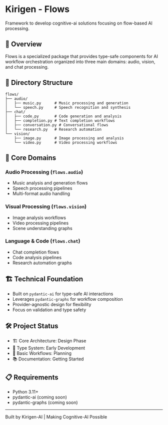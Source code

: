 # Kirigen - Flows
Framework to develop cognitive-ai solutions focusing on flow-based AI processing.

## 🌟 Overview

Flows is a specialized package that provides type-safe components for AI workflow orchestration organized into three main domains: audio, vision, and chat processing.

## 📁 Directory Structure

```
flows/
├── audio/
│   ├── music.py      # Music processing and generation
│   └── speech.py     # Speech recognition and synthesis
├── chat/
│   ├── code.py       # Code generation and analysis
│   ├── completion.py # Text completion workflows
│   ├── conversation.py # Conversational flows
│   └── research.py   # Research automation
└── vision/
    ├── image.py      # Image processing and analysis
    └── video.py      # Video processing workflows
```

## 🔄 Core Domains

### Audio Processing (`flows.audio`)
- Music analysis and generation flows
- Speech processing pipelines
- Multi-format audio handling

### Visual Processing (`flows.vision`)
- Image analysis workflows
- Video processing pipelines
- Scene understanding graphs

### Language & Code (`flows.chat`)
- Chat completion flows
- Code analysis pipelines
- Research automation graphs

## 🏗️ Technical Foundation
- Built on `pydantic-ai` for type-safe AI interactions
- Leverages `pydantic-graphs` for workflow composition
- Provider-agnostic design for flexibility
- Focus on validation and type safety

## 🛠️ Project Status
- 🏗️ Core Architecture: Design Phase
- 📐 Type System: Early Development
- 🔄 Basic Workflows: Planning
- 📚 Documentation: Getting Started

## 📋 Requirements
- Python 3.11+
- pydantic-ai (coming soon)
- pydantic-graphs (coming soon)

---

Built by Kirigen-AI | Making Cognitive-AI Possible